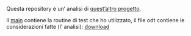 Questa repository è un&rsquo; analisi di [quest&rsquo;altro progetto](https://github.com/Matteocaroleo/IsoTrapezoid).  

Il [main](https://github.com/jeanbtrd/analisi-codice/blob/main/main.cpp) contiene la routine di test che ho utilizzato, il file odt contiene le considerazioni fatte (l&rsquo; analisi): [download](https://github.com/jeanbtrd/analisi-codice/raw/main/Form%20Esercitazione.odt)  

